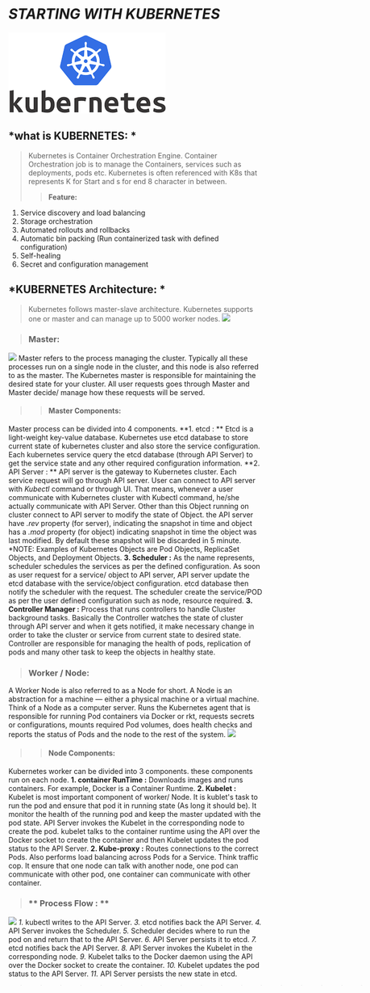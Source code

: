 # ***STARTING WITH KUBERNETES***
![](https://github.com/Himanshusinghcs0036/Docker_Kubernetes_Notes/blob/master/KubeImages/K8Logo.png)

## *what is KUBERNETES: *
> Kubernetes is Container Orchestration Engine.
Container Orchestration job is to manage the Containers, services such as deployments, pods etc.
Kubernetes is often referenced with K8s that represents K for Start and s for end 8 character in between.
>>**Feature:**
1. Service discovery and load balancing
2. Storage orchestration
3. Automated rollouts and rollbacks
4. Automatic bin packing (Run containerized task with defined configuration)
5. Self-healing
5. Secret and configuration management

## *KUBERNETES Architecture: *

> Kubernetes follows master-slave architecture. Kubernetes supports one or master and can manage up to 5000 worker nodes.
![](/Users/hsing110/Documents/KubeImages/MasterWorkerArchitecture.jpeg)

> ### **Master:**
![](/Users/hsing110/Documents/KubeImages/K8Component.png)
Master refers to the process managing the cluster. Typically all these processes run on a single node in the cluster, and this node is also referred to as the master. The Kubernetes master is responsible for maintaining the desired state for your cluster.
All user requests goes through Master and Master decide/ manage how these requests will be served.
>> #### **Master Components:**
Master process can be divided into 4 components.
**1. etcd : ** Etcd is a light-weight key-value database. Kubernetes use etcd database to store current state of kubernetes cluster and also store the service configuration. Each kubernetes service query the etcd database (through API Server) to get the service state and any other required configuration information.
**2. API Server : ** API server is the gateway to Kubernetes cluster. Each service request will go through API server. User can connect to API server with *Kubectl* command or through UI.
That means, whenever a user communicate with Kubernetes cluster with Kubectl command, he/she actually communicate with API Server.
Other than this Object running on cluster connect to API server to modify the state of Object. the API server have *.rev* property (for server), indicating the snapshot in time and object has a *.mod* property (for object) indicating snapshot in time the object was last modified. By default these snapshot will be discarded in 5 minute.
*NOTE: Examples of Kubernetes Objects are Pod Objects, ReplicaSet Objects, and Deployment Objects.
**3. Scheduler :** As the name represents, scheduler schedules the services as per the defined configuration. As soon as user request for a service/ object to API server, API server update the etcd database with the service/object configuration. etcd database then notify the scheduler with the request. The scheduler create the service/POD as per the user defined configuration such as node, resource required.
**3. Controller Manager :** Process that runs controllers to handle Cluster background tasks. Basically the Controller watches the state of cluster through API server and when it gets notified, it make necessary change in order to take the cluster or service from current state to desired state. Controller are responsible for managing the health of pods, replication of pods and many other task to keep the objects in healthy state.

> ### **Worker / Node:**
A Worker Node is also referred to as a Node for short. A Node is an abstraction for a machine — either a physical machine or a virtual machine. Think of a Node as a computer server. Runs the Kubernetes agent that is responsible for running Pod containers via Docker or rkt, requests secrets or configurations, mounts required Pod volumes, does health checks and reports the status of Pods and the node to the rest of the system.
![](/Users/hsing110/Documents/KubeImages/worker.png)
>> #### **Node Components:**
Kubernetes worker can be divided into 3 components. these components run on each node.
**1. container RunTime :** Downloads images and runs containers. For example, Docker is a Container Runtime.
**2. Kubelet :** Kubelet is most important component of worker/ Node. It is kublet's task to run the pod and ensure that pod it in running state (As long it should be). It monitor the health of the running pod and keep the master updated with the pod state.
API Server invokes the Kubelet in the corresponding node to create the pod. kubelet talks to the container runtime  using the API over the Docker socket to create the container and then Kubelet updates the pod status to the API Server.
**2. Kube-proxy :** Routes connections to the correct Pods. Also performs load balancing across Pods for a Service. Think traffic cop. It ensure that one node can talk with another node, one pod can communicate with other pod, one container can communicate with other container.


> ### ** Process Flow : **
![](/Users/hsing110/Documents/KubeImages/MasterComponents.png)
*1.* kubectl writes to the API Server.
*3.* etcd notifies back the API Server.
*4.* API Server invokes the Scheduler.
*5.* Scheduler decides where to run the pod on and return that to the API Server.
*6.* API Server persists it to etcd.
*7.* etcd notifies back the API Server.
*8.* API Server invokes the Kubelet in the corresponding node.
*9.* Kubelet talks to the Docker daemon using the API over the Docker socket to create the container.
*10.* Kubelet updates the pod status to the API Server.
*11.* API Server persists the new state in etcd.


>> >>>>>>>>>>>>>>>>>>>>>>>>>>>>>>>>>>>>>>>>************************************************************

